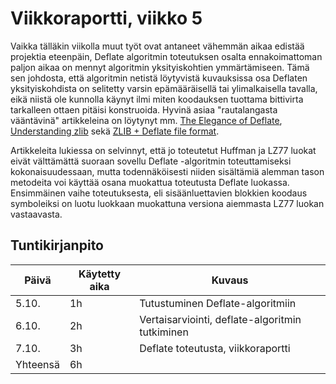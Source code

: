 # Viikkoraportti, viikko 5

Vaikka tälläkin viikolla muut työt ovat antaneet vähemmän aikaa edistää projektia eteenpäin, Deflate algoritmin toteutuksen osalta ennakoimattoman paljon aikaa on mennyt algoritmin yksityiskohtien ymmärtämiseen. Tämä sen johdosta, että algoritmin netistä löytyvistä kuvauksissa osa Deflaten yksityiskohdista on selitetty varsin epämääräisellä tai ylimalkaisella tavalla, eikä niistä ole kunnolla käynyt ilmi miten koodauksen tuottama bittivirta tarkalleen ottaen pitäisi konstruoida. Hyvinä asiaa "rautalangasta vääntävinä" artikkeleina on löytynyt mm. [The Elegance of Deflate](http://www.codersnotes.com/notes/elegance-of-deflate/), [Understanding zlib](https://www.euccas.me/zlib/) sekä [ZLIB + Deflate file format](https://calmarius.net/index.php?lang=en&page=programming/zlib_deflate_quick_reference).

Artikkeleita lukiessa on selvinnyt, että jo toteutetut Huffman ja LZ77 luokat eivät välttämättä suoraan sovellu Deflate -algoritmin toteuttamiseksi kokonaisuudessaan, mutta todennäköisesti niiden sisältämiä alemman tason metodeita voi käyttää osana muokattua toteutusta Deflate luokassa. Ensimmäinen vaihe toteutuksesta, eli sisäänluettavien blokkien koodaus symboleiksi on luotu luokkaan muokattuna versiona aiemmasta LZ77 luokan vastaavasta.


## Tuntikirjanpito

| Päivä | Käytetty aika | Kuvaus |
| ----- | ------------- | ------ |
| 5.10. |   1h       | Tutustuminen Deflate-algoritmiin  |
| 6.10. |   2h       | Vertaisarviointi, deflate-algoritmin tutkiminen  |
| 7.10. |   3h       | Deflate toteutusta, viikkoraportti | 
| Yhteensä | 6h       |        |